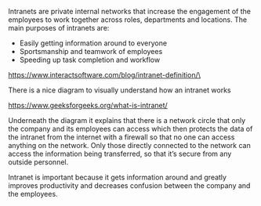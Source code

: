 Intranets are private internal networks that increase the engagement of the employees to work together across roles, departments and locations.
The main purposes of intranets are: 
-  Easily getting information around to everyone
-  Sportsmanship and teamwork of employees
-  Speeding up task completion and workflow

https://www.interactsoftware.com/blog/intranet-definition/\

There is a nice diagram to visually understand how an intranet works

https://www.geeksforgeeks.org/what-is-intranet/

Underneath the diagram it explains that there is a network circle that only the company and its employees can access which then protects the data of the intranet from the internet with a firewall so that no one can access anything on the network. Only those directly connected to the network can access the information being transferred, so that it’s secure from any outside personnel.

Intranet is important because it gets information around and greatly improves productivity and decreases confusion between the company and the employees.
